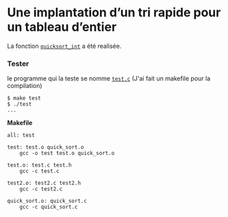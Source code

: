 # Une implantation d’un tri rapide pour un tableau d’entier

La fonction [`quicksort_int`][quicksort] a été realisée.

### Tester

le programme qui la teste se nomme [`test.c`][main]
(J'ai fait un makefile pour la compilation)

```shell
$ make test
$ ./test
...
```

**Makefile**

```shell
all: test

test: test.o quick_sort.o
	gcc -o test test.o quick_sort.o

test.o: test.c test.h
	gcc -c test.c

test2.o: test2.c test2.h
	gcc -c test2.c

quick_sort.o: quick_sort.c
	gcc -c quick_sort.c
```
[quicksort]:quick_sort.c
[main]:test.c
